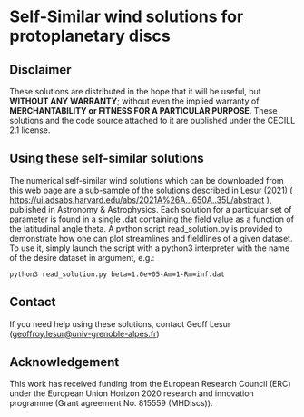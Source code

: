 # Self-Similar wind solutions for protoplanetary discs

## Disclaimer

These solutions are distributed in the hope that it will be useful, but **WITHOUT ANY WARRANTY**; without even the implied warranty of **MERCHANTABILITY or FITNESS FOR A PARTICULAR PURPOSE**. These solutions and the code source attached to it are published under the CECILL 2.1 license.

## Using these self-similar solutions

The numerical self-similar wind solutions which can be downloaded from this web page are a sub-sample of the solutions described in Lesur (2021) ( https://ui.adsabs.harvard.edu/abs/2021A%26A...650A..35L/abstract ), published in Astronomy & Astrophysics. Each solution for a particular set of parameter is found in a single .dat containing the field value as a function of the latitudinal angle theta. A python script read_solution.py is provided to demonstrate how one can plot streamlines and fieldlines of a given dataset. To use it, simply launch the script with a python3 interpreter with the name of the desire dataset in argument, e.g.:

```console
python3 read_solution.py beta=1.0e+05-Am=1-Rm=inf.dat 
```

## Contact

If you need help using these solutions, contact Geoff Lesur (geoffroy.lesur@univ-grenoble-alpes.fr)

## Acknowledgement

This work has received funding from the European Research Council (ERC) under the European Union Horizon 2020 research and innovation programme (Grant agreement No. 815559 (MHDiscs)).
